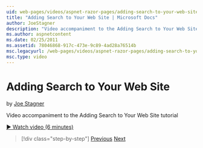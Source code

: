 ```yaml
---
uid: web-pages/videos/aspnet-razor-pages/adding-search-to-your-web-site
title: "Adding Search to Your Web Site | Microsoft Docs"
author: JoeStagner
description: "Video accompaniment to the Adding Search to Your Web Site tutorial"
ms.author: aspnetcontent
ms.date: 02/25/2011
ms.assetid: 78046868-917c-473e-9c89-4ad28a76514b
msc.legacyurl: /web-pages/videos/aspnet-razor-pages/adding-search-to-your-web-site
msc.type: video
---
```

Adding Search to Your Web Site
====================
by [Joe Stagner](https://github.com/JoeStagner)

Video accompaniment to the Adding Search to Your Web Site tutorial

[&#9654; Watch video (6 minutes)](https://channel9.msdn.com/Blogs/ASP-NET-Site-Videos/adding-search-to-your-web-site)

> [!div class="step-by-step"]
> [Previous](adding-email-to-your-web-site.md)
> [Next](adding-social-networking-to-your-website.md)

